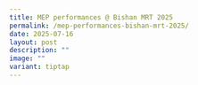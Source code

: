 ```yaml
---
title: MEP performances @ Bishan MRT 2025
permalink: /mep-performances-bishan-mrt-2025/
date: 2025-07-16
layout: post
description: ""
image: ""
variant: tiptap
---
```

